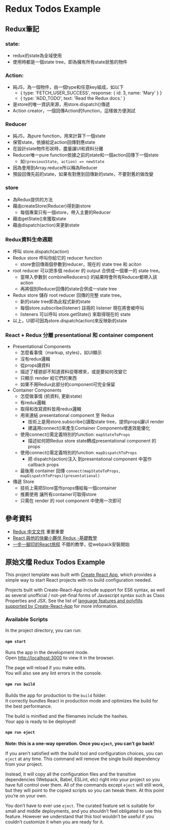 # Redux Todos Example

## Redux筆記
### state:
* redux的state為全域使用
* 使用時都是一個state tree，即為擁有所有state狀態的物件
### Action: 
* 純JS，為一個物件，由一個type和任意key組成，如以下
	* { type: 'FETCH_USER_SUCCESS', response: { id: 3, name: 'Mary' } }
	* { type: 'ADD_TODO', text: 'Read the Redux docs.' }
* 是store的唯一資訊來源，用store.dispatch()傳遞
* Action creator，一個回傳Action的function，這樣做方便測試
### Reducer
* 純JS，為pure function，用來計算下一個state
* 保管state，依據給定action回傳對應state
* 在設計state物件形狀時，盡量讓UI和資料分離
* Reducer唯一pure function依據之前的state和一個action回傳下一個state
	* 如`(previousState, action) => newState`
* 因為會用到Array.reduce所以稱為Reducer
* 預設回傳先前的state，如果有對應到回傳新的state，不要對舊的做改變
### store
* 為Redux提供的方法
* 藉由createStore(Reducer)得到新store
	* 每個專案只有一個store，帶入主要的Reducer
* 藉由getState()來獲取state
* 藉由dispatch(action)來更新state
### Redux資料生命週期
* 呼叫 store.dispatch(action)
* Redux store 呼叫你給它的 reducer function
	* store會回傳兩個參數到reducer，現在的 state tree 和 aciton
* root reducer 可以把多個 reducer 的 output 合併成一個單一的 state tree。
	* 當帶入參數到 combineReducers() 的結果時會所有Reducer都帶入該action
	* 再將個別Reducer回傳的state合併成一state tree
* Redux store 儲存 root reducer 回傳的完整 state tree。
	* 新的state tree即為此程式新的state
	* 每個store.subscribe(listener) 註冊的 listener 現在將會被呼叫
	* listeners 可以呼叫 store.getState() 來取得現在的 state
* 以上，UI即可因為store.dispatch(action)來反映新的state
### React + Redux 分離 presentational 和 container component
* Presentational Components
	* 怎麼看事情（markup, styles)，如UI顯示
	* 沒有redux邏輯
	* 從props讀資料
	* 描述了樣貌卻不知道資料從哪裡來，或是要如何改變它
	* 只顯示 render 給它們的東西
	* 如果不用Redux此部分的component可完全保留
* Container Components
	* 怎麼做事情 (抓資料, 更新state)
	* 有redux邏輯
	* 取得和改寫資料皆用redux邏輯
	* 用來連結 presentational component 至 Redux
		* 技術上是用store.subscribe()讀取state tree，提供props讓UI render
		* 建議用connect()來產生Container Components增進效能優化
	* 使用connect()需定義特別的function: `mapStateToProps`
		* 描述如何把Redux store state轉成presentational component 的 props
	* 使用connect()需定義特別的function: `mapDispatchToProps`
		* 把 dispatch(action)注入 到presentational component 中當作 callback props
	* 最後用 container 回傳 `connect(mapStateToProps, mapDispatchToProps)(presentational)`
* 傳遞 Store 	
	* 技術上需把Store當作props傳給每一個container
	* 推薦使用  <Provider> 讓所有container可取得store
	* 只需在 render 的 root component 中使用一次即可

## 參考資料
* [Redux 中文文件](https://chentsulin.github.io/redux/index.html) 重要重要
* [React 與他的快樂小夥伴 Redux -基礎教學](https://medium.com/enjoy-life-enjoy-coding/react-%E5%8F%8A-redux-%E9%96%93%E7%9A%84%E6%97%A5%E5%B8%B8-1-%E5%9F%BA%E6%9C%AC%E4%BD%BF%E7%94%A8-215436d14430)
* [一步一腳印的React旅程](https://ithelp.ithome.com.tw/users/20106935/ironman/1651) 不錯的教學，從webpack安裝開始

## 原始文檔 Redux Todos Example
This project template was built with [Create React App](https://github.com/facebookincubator/create-react-app), which provides a simple way to start React projects with no build configuration needed.

Projects built with Create-React-App include support for ES6 syntax, as well as several unofficial / not-yet-final forms of Javascript syntax such as Class Properties and JSX. See the list of [language features and polyfills supported by Create-React-App](https://github.com/facebookincubator/create-react-app/blob/master/packages/react-scripts/template/README.md#supported-language-features-and-polyfills) for more information.

### Available Scripts

In the project directory, you can run:

#### `npm start`

Runs the app in the development mode.<br>
Open [http://localhost:3000](http://localhost:3000) to view it in the browser.

The page will reload if you make edits.<br>
You will also see any lint errors in the console.

#### `npm run build`

Builds the app for production to the `build` folder.<br>
It correctly bundles React in production mode and optimizes the build for the best performance.

The build is minified and the filenames include the hashes.<br>
Your app is ready to be deployed!

#### `npm run eject`

**Note: this is a one-way operation. Once you `eject`, you can’t go back!**

If you aren’t satisfied with the build tool and configuration choices, you can `eject` at any time. This command will remove the single build dependency from your project.

Instead, it will copy all the configuration files and the transitive dependencies (Webpack, Babel, ESLint, etc) right into your project so you have full control over them. All of the commands except `eject` will still work, but they will point to the copied scripts so you can tweak them. At this point you’re on your own.

You don’t have to ever use `eject`. The curated feature set is suitable for small and middle deployments, and you shouldn’t feel obligated to use this feature. However we understand that this tool wouldn’t be useful if you couldn’t customize it when you are ready for it.